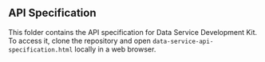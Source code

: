 ## API Specification
This folder contains the API specification for Data Service Development Kit. To access it, clone the repository and open ```data-service-api-specification.html``` locally in a web browser.